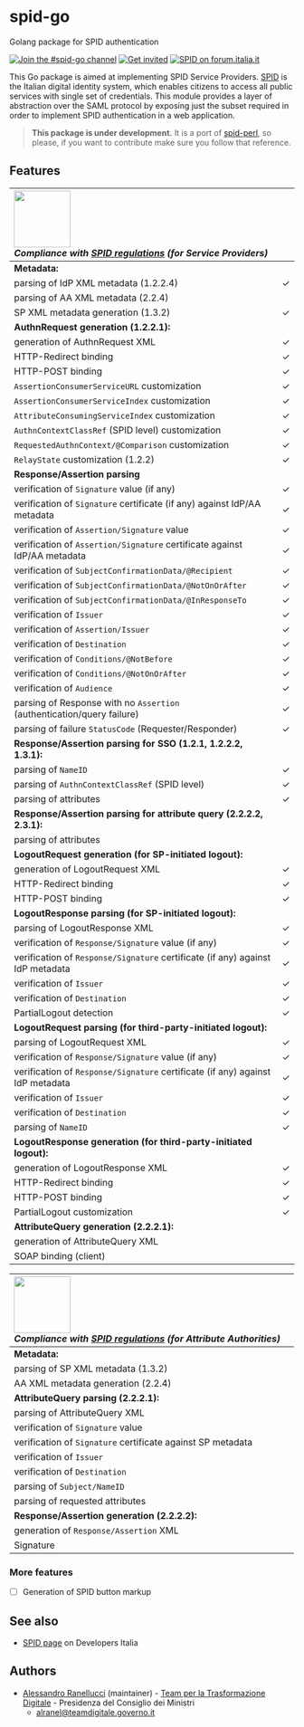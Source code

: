 # spid-go

Golang package for SPID authentication

[![Join the #spid-go channel](https://img.shields.io/badge/Slack%20channel-%23spid--go-blue.svg?logo=slack)](https://developersitalia.slack.com/messages/CCMJE9631)
[![Get invited](https://slack.developers.italia.it/badge.svg)](https://slack.developers.italia.it/)
[![SPID on forum.italia.it](https://img.shields.io/badge/Forum-SPID-blue.svg)](https://forum.italia.it/c/spid)

This Go package is aimed at implementing SPID Service Providers. [SPID](https://www.spid.gov.it/) is the Italian digital identity system, which enables citizens to access all public services with single set of credentials. This module provides a layer of abstraction over the SAML protocol by exposing just the subset required in order to implement SPID authentication in a web application.

> **This package is under development.** It is a port of [spid-perl](https://github.com/italia/spid-perl), so please, if you want to contribute make sure you follow that reference.

## Features

|<img src="https://github.com/italia/spid-graphics/blob/master/spid-logos/spid-logo-c-lb.png?raw=true" width="100" /><br />_Compliance with [SPID regulations](http://www.agid.gov.it/sites/default/files/circolari/spid-regole_tecniche_v1.pdf) (for Service Providers)_||
|:---|:---|
|**Metadata:**||
|parsing of IdP XML metadata (1.2.2.4)|✓|
|parsing of AA XML metadata (2.2.4)||
|SP XML metadata generation (1.3.2)|✓|
|**AuthnRequest generation (1.2.2.1):**||
|generation of AuthnRequest XML|✓|
|HTTP-Redirect binding|✓|
|HTTP-POST binding|✓|
|`AssertionConsumerServiceURL` customization|✓|
|`AssertionConsumerServiceIndex` customization|✓|
|`AttributeConsumingServiceIndex` customization|✓|
|`AuthnContextClassRef` (SPID level) customization|✓|
|`RequestedAuthnContext/@Comparison` customization|✓|
|`RelayState` customization (1.2.2)|✓|
|**Response/Assertion parsing**||
|verification of `Signature` value (if any)|✓|
|verification of `Signature` certificate (if any) against IdP/AA metadata|✓|
|verification of `Assertion/Signature` value|✓|
|verification of `Assertion/Signature` certificate against IdP/AA metadata|✓|
|verification of `SubjectConfirmationData/@Recipient`|✓|
|verification of `SubjectConfirmationData/@NotOnOrAfter`|✓|
|verification of `SubjectConfirmationData/@InResponseTo`|✓|
|verification of `Issuer`|✓|
|verification of `Assertion/Issuer`|✓|
|verification of `Destination`|✓|
|verification of `Conditions/@NotBefore`|✓|
|verification of `Conditions/@NotOnOrAfter`|✓|
|verification of `Audience`|✓|
|parsing of Response with no `Assertion` (authentication/query failure)|✓|
|parsing of failure `StatusCode` (Requester/Responder)|✓|
|**Response/Assertion parsing for SSO (1.2.1, 1.2.2.2, 1.3.1):**||
|parsing of `NameID`|✓|
|parsing of `AuthnContextClassRef` (SPID level)|✓|
|parsing of attributes|✓|
|**Response/Assertion parsing for attribute query (2.2.2.2, 2.3.1):**||
|parsing of attributes| |
|**LogoutRequest generation (for SP-initiated logout):**||
|generation of LogoutRequest XML|✓|
|HTTP-Redirect binding|✓|
|HTTP-POST binding|✓|
|**LogoutResponse parsing (for SP-initiated logout):**||
|parsing of LogoutResponse XML|✓|
|verification of `Response/Signature` value (if any)|✓|
|verification of `Response/Signature` certificate (if any) against IdP metadata|✓|
|verification of `Issuer`|✓|
|verification of `Destination`|✓|
|PartialLogout detection|✓|
|**LogoutRequest parsing (for third-party-initiated logout):**||
|parsing of LogoutRequest XML|✓|
|verification of `Response/Signature` value (if any)|✓|
|verification of `Response/Signature` certificate (if any) against IdP metadata|✓|
|verification of `Issuer`|✓|
|verification of `Destination`|✓|
|parsing of `NameID`|✓|
|**LogoutResponse generation (for third-party-initiated logout):**||
|generation of LogoutResponse XML|✓|
|HTTP-Redirect binding|✓|
|HTTP-POST binding|✓|
|PartialLogout customization|✓|
|**AttributeQuery generation (2.2.2.1):**||
|generation of AttributeQuery XML| |
|SOAP binding (client)| |

|<img src="https://github.com/italia/spid-graphics/blob/master/spid-logos/spid-logo-c-lb.png?raw=true" width="100" /><br />_Compliance with [SPID regulations](http://www.agid.gov.it/sites/default/files/circolari/spid-regole_tecniche_v1.pdf) (for Attribute Authorities)_||
|:---|:---|
|**Metadata:**||
|parsing of SP XML metadata (1.3.2)| |
|AA XML metadata generation (2.2.4)| |
|**AttributeQuery parsing (2.2.2.1):**||
|parsing of AttributeQuery XML| |
|verification of `Signature` value| |
|verification of `Signature` certificate against SP metadata| |
|verification of `Issuer`| |
|verification of `Destination`| |
|parsing of `Subject/NameID`| |
|parsing of requested attributes| |
|**Response/Assertion generation (2.2.2.2):**||
|generation of `Response/Assertion` XML| |
|Signature| |

### More features

* [ ] Generation of SPID button markup

## See also

* [SPID page](https://developers.italia.it/it/spid) on Developers Italia

## Authors

* [Alessandro Ranellucci](https://github.com/alranel) (maintainer) - [Team per la Trasformazione Digitale](https://teamdigitale.governo.it/) - Presidenza del Consiglio dei Ministri
  * [alranel@teamdigitale.governo.it](alranel@teamdigitale.governo.it)
